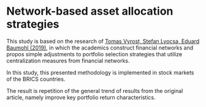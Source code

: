 # Network-based asset allocation strategies
This study is based on the research of <a href="https://www.sciencedirect.com/science/article/abs/pii/S106294081830072X">Tomas Vyrost, Stefan Lyocsa, Eduard Baumohl (2019)</a>, in which the academics construct financial networks and propos simple adjustments to portfolio selection strategies that utilize centralization measures from financial networks. 

In this study, this presented methodology is implemented in stock markets of the BRICS countries.

The result is repetition of the general trend of results from the original article, namely improve key portfolio return characteristics.
